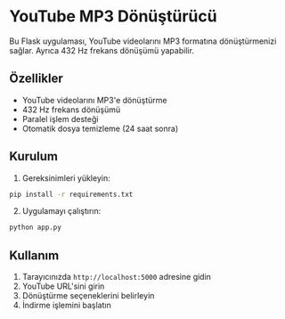# YouTube MP3 Dönüştürücü

Bu Flask uygulaması, YouTube videolarını MP3 formatına dönüştürmenizi sağlar. Ayrıca 432 Hz frekans dönüşümü yapabilir.

## Özellikler

- YouTube videolarını MP3'e dönüştürme
- 432 Hz frekans dönüşümü
- Paralel işlem desteği
- Otomatik dosya temizleme (24 saat sonra)

## Kurulum

1. Gereksinimleri yükleyin:
```bash
pip install -r requirements.txt
```

2. Uygulamayı çalıştırın:
```bash
python app.py
```

## Kullanım

1. Tarayıcınızda `http://localhost:5000` adresine gidin
2. YouTube URL'sini girin
3. Dönüştürme seçeneklerini belirleyin
4. İndirme işlemini başlatın
